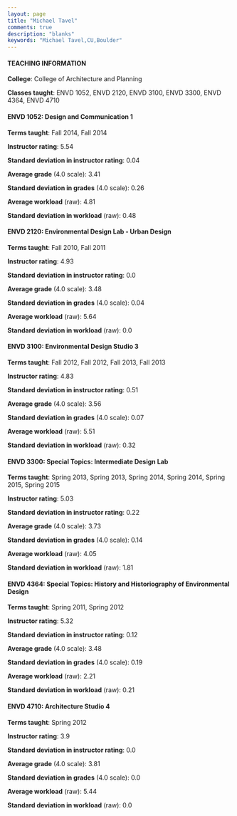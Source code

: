 ```yaml
---
layout: page
title: "Michael Tavel" 
comments: true
description: "blanks"
keywords: "Michael Tavel,CU,Boulder"
---
```

<head>
<script src="https://ajax.googleapis.com/ajax/libs/jquery/2.1.3/jquery.min.js"></script>
<script src="https://dl.dropboxusercontent.com/s/pc42nxpaw1ea4o9/highcharts.js?dl=0"></script>
<!-- <script src="../assets/js/highcharts.js"></script> -->
<style type="text/css">@font-face {
	font-family: "Bebas Neue";
	src: url(https://www.filehosting.org/file/details/544349/BebasNeue Regular.otf) format("opentype");
	}
	h1.Bebas { 
		font-family: "Bebas Neue", Verdana, Tahoma;
	}
</style>
</head>
	   
#### TEACHING INFORMATION

**College**: College of Architecture and Planning

**Classes taught**: ENVD 1052, ENVD 2120, ENVD 3100, ENVD 3300, ENVD 4364, ENVD 4710

#### ENVD 1052: Design and Communication 1

**Terms taught**: Fall 2014, Fall 2014

**Instructor rating**: 5.54

**Standard deviation in instructor rating**: 0.04

**Average grade** (4.0 scale): 3.41

**Standard deviation in grades** (4.0 scale): 0.26

**Average workload** (raw): 4.81

**Standard deviation in workload** (raw): 0.48

#### ENVD 2120: Environmental Design Lab - Urban Design

**Terms taught**: Fall 2010, Fall 2011

**Instructor rating**: 4.93

**Standard deviation in instructor rating**: 0.0

**Average grade** (4.0 scale): 3.48

**Standard deviation in grades** (4.0 scale): 0.04

**Average workload** (raw): 5.64

**Standard deviation in workload** (raw): 0.0

#### ENVD 3100: Environmental Design Studio 3

**Terms taught**: Fall 2012, Fall 2012, Fall 2013, Fall 2013

**Instructor rating**: 4.83

**Standard deviation in instructor rating**: 0.51

**Average grade** (4.0 scale): 3.56

**Standard deviation in grades** (4.0 scale): 0.07

**Average workload** (raw): 5.51

**Standard deviation in workload** (raw): 0.32

#### ENVD 3300: Special Topics: Intermediate Design Lab

**Terms taught**: Spring 2013, Spring 2013, Spring 2014, Spring 2014, Spring 2015, Spring 2015

**Instructor rating**: 5.03

**Standard deviation in instructor rating**: 0.22

**Average grade** (4.0 scale): 3.73

**Standard deviation in grades** (4.0 scale): 0.14

**Average workload** (raw): 4.05

**Standard deviation in workload** (raw): 1.81

#### ENVD 4364: Special Topics: History and Historiography of Environmental Design

**Terms taught**: Spring 2011, Spring 2012

**Instructor rating**: 5.32

**Standard deviation in instructor rating**: 0.12

**Average grade** (4.0 scale): 3.48

**Standard deviation in grades** (4.0 scale): 0.19

**Average workload** (raw): 2.21

**Standard deviation in workload** (raw): 0.21

#### ENVD 4710: Architecture Studio 4

**Terms taught**: Spring 2012

**Instructor rating**: 3.9

**Standard deviation in instructor rating**: 0.0

**Average grade** (4.0 scale): 3.81

**Standard deviation in grades** (4.0 scale): 0.0

**Average workload** (raw): 5.44

**Standard deviation in workload** (raw): 0.0

